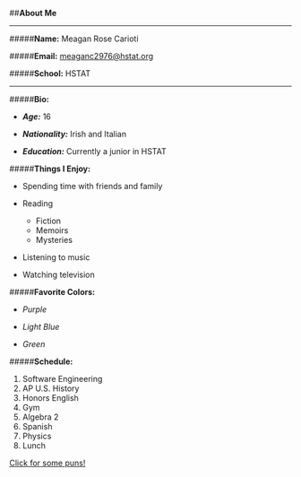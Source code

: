 ##**About Me**

- - - - - - - - - - - -- - - - - 


#####**Name:** Meagan Rose Carioti

#####**Email:** meaganc2976@hstat.org

#####**School:** HSTAT

---


#####**Bio:**  

 * _**Age:**_ 16 

 * _**Nationality:**_ Irish and Italian

 * _**Education:**_ Currently a junior in HSTAT



#####**Things I Enjoy:** 


  * Spending time with friends and family


  * Reading
    * Fiction
    * Memoirs
    * Mysteries


  * Listening to music


  * Watching television
  

#####**Favorite Colors:**


  * _Purple_


  * _Light Blue_


  * _Green_


#####**Schedule:**
1. Software Engineering
2. AP U.S. History 
3. Honors English
4. Gym
5. Algebra 2
6. Spanish
7. Physics
8. Lunch




[Click for some puns!](http://www.punoftheday.com/)
